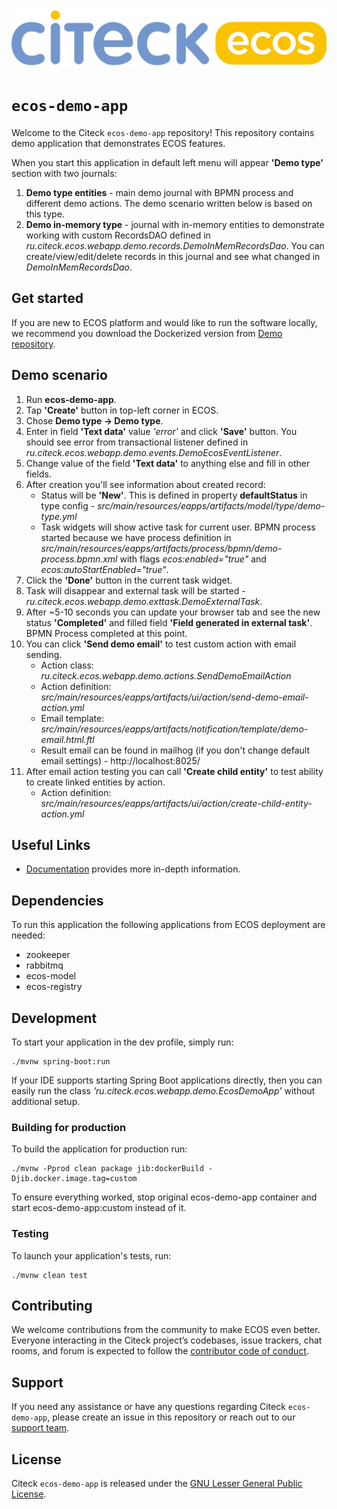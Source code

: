 ![Citeck ECOS Logo](https://raw.githubusercontent.com/Citeck/ecos-ui/develop/public/img/logo/ecos-logo.png)

# `ecos-demo-app`

Welcome to the Citeck `ecos-demo-app` repository! This repository contains demo application that demonstrates ECOS features.

When you start this application in default left menu will appear **'Demo type'** section with two journals:
1. **Demo type entities** - main demo journal with BPMN process and different demo actions. The demo scenario written below is based on this type. 
2. **Demo in-memory type** - journal with in-memory entities to demonstrate working with custom RecordsDAO defined in *ru.citeck.ecos.webapp.demo.records.DemoInMemRecordsDao*. You can create/view/edit/delete records in this journal and see what changed in *DemoInMemRecordsDao*.

## Get started

If you are new to ECOS platform and would like to run the software locally, we recommend you download the Dockerized version from [Demo repository](https://github.com/Citeck/ecos-community-demo).

## Demo scenario

1. Run **ecos-demo-app**.
2. Tap **'Create'** button in top-left corner in ECOS.
3. Chose **Demo type -> Demo type**.
4. Enter in field **'Text data'** value *'error'* and click **'Save'** button. You should see error from transactional listener defined in *ru.citeck.ecos.webapp.demo.events.DemoEcosEventListener*.
5. Change value of the field **'Text data'** to anything else and fill in other fields.
6. After creation you'll see information about created record:
    - Status will be **'New'**. This is defined in property **defaultStatus** in type config - *src/main/resources/eapps/artifacts/model/type/demo-type.yml*
    - Task widgets will show active task for current user. BPMN process started because we have process definition in *src/main/resources/eapps/artifacts/process/bpmn/demo-process.bpmn.xml* with flags *ecos:enabled="true"* and *ecos:autoStartEnabled="true"*.
7. Click the **'Done'** button in the current task widget.
8. Task will disappear and external task will be started - *ru.citeck.ecos.webapp.demo.exttask.DemoExternalTask*.
9. After ~5-10 seconds you can update your browser tab and see the new status **'Completed'** and filled field **'Field generated in external task'**. BPMN Process completed at this point.
10. You can click **'Send demo email'** to test custom action with email sending. 
    - Action class: *ru.citeck.ecos.webapp.demo.actions.SendDemoEmailAction*
    - Action definition: *src/main/resources/eapps/artifacts/ui/action/send-demo-email-action.yml*
    - Email template: *src/main/resources/eapps/artifacts/notification/template/demo-email.html.ftl*
    - Result email can be found in mailhog (if you don't change default email settings) - http://localhost:8025/
11. After email action testing you can call **'Create child entity'** to test ability to create linked entities by action.
    - Action definition: *src/main/resources/eapps/artifacts/ui/action/create-child-entity-action.yml*

## Useful Links

- [Documentation](https://citeck-ecos.readthedocs.io/ru/latest/index.html) provides more in-depth information.

## Dependencies

To run this application the following applications from ECOS deployment are needed:

* zookeeper
* rabbitmq
* ecos-model
* ecos-registry

## Development

To start your application in the dev profile, simply run:

```
./mvnw spring-boot:run
```

If your IDE supports starting Spring Boot applications directly, then you can easily run the class *'ru.citeck.ecos.webapp.demo.EcosDemoApp'* without additional setup.

### Building for production

To build the application for production run:

```
./mvnw -Pprod clean package jib:dockerBuild -Djib.docker.image.tag=custom 
```

To ensure everything worked, stop original ecos-demo-app container and start ecos-demo-app:custom instead of it.

### Testing

To launch your application's tests, run:

```
./mvnw clean test
```

## Contributing

We welcome contributions from the community to make ECOS even better. Everyone interacting in the Citeck project’s codebases, issue trackers, chat rooms, and forum is expected to follow the [contributor code of conduct](https://github.com/rubygems/rubygems/blob/master/CODE_OF_CONDUCT.md).

## Support

If you need any assistance or have any questions regarding Citeck `ecos-demo-app`, please create an issue in this repository or reach out to our [support team](mailto:support@citeck.ru).

## License

Citeck `ecos-demo-app` is released under the [GNU Lesser General Public License](LICENSE).
